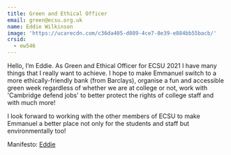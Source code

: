 ```yaml
---
title: Green and Ethical Officer
email: green@ecsu.org.uk
name: Eddie Wilkinson
image: 'https://ucarecdn.com/c36da405-d089-4ce7-8e39-e884bb55bacb/'
crsid:
  - ew546
---
```

Hello, I’m Eddie. As Green and Ethical Officer for ECSU 2021 I have many things that I really want to achieve. I hope to make Emmanuel switch to a more ethically-friendly bank (from Barclays), organise a fun and accessible green week regardless of whether we are at college or not, work with 'Cambridge defend jobs' to better protect the rights of college staff and with much more! 

I look forward to working with the other members of ECSU to make Emmanuel a better place not only for the students and staff but environmentally too!

Manifesto: [Eddie](https://drive.google.com/file/d/1SKsAoKrFU4CXNg0l4FcnmMAG0Y3nm293/view?usp=sharing)